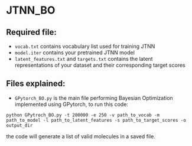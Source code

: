 # JTNN_BO

## Required file:

* `vocab.txt` contains vocabulary list used for training JTNN
* `model.iter` contains your pretrained JTNN model
* `latent_features.txt` and  `targets.txt` contains the latent representations of your dataset and their corresponding target scores

## Files explained:

* `GPytorch_BO.py` is the main file performing Bayesian Optimization implemented using GPytorch, to run this code:
```
python GPytroch_BO.py -t 200000 -e 250 -v path_to_vocab -m path_to_model -l path_to_latent_features -s path_to_target_scores -o output_dir
```
the code will generate a list of valid molecules in a saved file.

